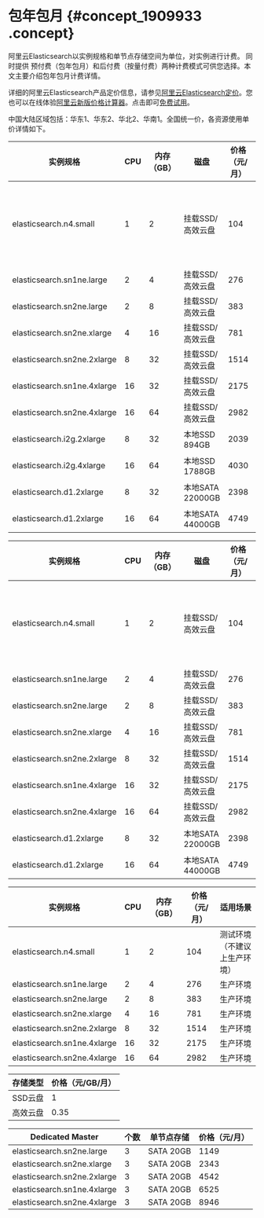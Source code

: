 # 包年包月 {#concept_1909933 .concept}

阿里云Elasticsearch以实例规格和单节点存储空间为单位，对实例进行计费。 同时提供 预付费（包年包月）和后付费（按量付费）两种计费模式可供您选择。本文主要介绍包年包月计费详情。

详细的阿里云Elasticsearch产品定价信息，请参见[阿里云Elasticsearch定价](https://www.aliyun.com/price/product?spm=a2c0j.9528745.1335467..4bf85a36XRcEa5#/elasticsearch/detail)。您也可以在线体验[阿里云新版价格计算器](https://www.aliyun.com/pricing-calculator?spm=5176.8064714.321464.pricing_version_2.45f65fb0meZG4O#/add/acm-28fc1784-c1b5-49ff-9008-a6d4ab39973f/elasticsearchpre/elasticsearchpre)。点击即可[免费试用](https://common-buy.aliyun.com/?spm=5176.8064714.1084515.pricedetail1111.10f23EoG3EoGgx&commodityCode=elasticsearchpre&request=%7B%22region%22:%22cn-hangzhou%22,%22es_version%22:%225.5.3_with_X-Pack%22,%22network_type%22:%22VPC%22,%22vs_area%22:%22cn-hangzhou-b%22,%22vpc_id%22:%22vpc-bp170psqmu5is7iml6bq9%22,%22vswitch_id%22:%22vsw-bp1jyxgwodxsb1h9tfbih%22,%22node_spec%22:%22elasticsearch.n4.small%22,%22disk%22:20,%22node_amount%22:2,%22dedicate_master%22:false,%22ord_time%22:%22%5B%5Cn%20%201,%5Cn%20%20%5C%22Month%5C%22,%5Cn%20%20null%5Cn%5D%22%7D)。

中国大陆区域包括：华东1、华东2、华北2、华南1。全国统一价，各资源使用单价详情如下。

|实例规格|CPU|内存（GB）|磁盘|价格（元/月）|适用场景|
|----|---|------|--|-------|----|
|elasticsearch.n4.small|1|2|挂载SSD/高效云盘|104|测试环境（不建议上生产环境）|
|elasticsearch.sn1ne.large|2|4|挂载SSD/高效云盘|276|生产环境|
|elasticsearch.sn2ne.large|2|8|挂载SSD/高效云盘|383|生产环境|
|elasticsearch.sn2ne.xlarge|4|16|挂载SSD/高效云盘|781|生产环境|
|elasticsearch.sn2ne.2xlarge|8|32|挂载SSD/高效云盘|1514|生产环境|
|elasticsearch.sn1ne.4xlarge|16|32|挂载SSD/高效云盘|2175|生产环境|
|elasticsearch.sn2ne.4xlarge|16|64|挂载SSD/高效云盘|2982|生产环境|
|elasticsearch.i2g.2xlarge|8|32|本地SSD 894GB|2039|生产环境|
|elasticsearch.i2g.4xlarge|16|64|本地SSD 1788GB|4030|生产环境|
|elasticsearch.d1.2xlarge|8|32|本地SATA 22000GB|2398|生产环境|
|elasticsearch.d1.2xlarge|16|64|本地SATA 44000GB|4749|生产环境|

|实例规格|CPU|内存（GB）|磁盘|价格（元/月）|适用场景|
|----|---|------|--|-------|----|
|elasticsearch.n4.small|1|2|挂载SSD/高效云盘|104|测试环境（不建议上生产环境）|
|elasticsearch.sn1ne.large|2|4|挂载SSD/高效云盘|276|生产环境|
|elasticsearch.sn2ne.large|2|8|挂载SSD/高效云盘|383|生产环境|
|elasticsearch.sn2ne.xlarge|4|16|挂载SSD/高效云盘|781|生产环境|
|elasticsearch.sn2ne.2xlarge|8|32|挂载SSD/高效云盘|1514|生产环境|
|elasticsearch.sn1ne.4xlarge|16|32|挂载SSD/高效云盘|2175|生产环境|
|elasticsearch.sn2ne.4xlarge|16|64|挂载SSD/高效云盘|2982|生产环境|
|elasticsearch.d1.2xlarge|8|32|本地SATA 22000GB|2398|生产环境|
|elasticsearch.d1.2xlarge|16|64|本地SATA 44000GB|4749|生产环境|

|实例规格|CPU|内存（GB）|价格（元/月）|适用场景|
|----|---|------|-------|----|
|elasticsearch.n4.small|1|2|104|测试环境（不建议上生产环境）|
|elasticsearch.sn1ne.large|2|4|276|生产环境|
|elasticsearch.sn2ne.large|2|8|383|生产环境|
|elasticsearch.sn2ne.xlarge|4|16|781|生产环境|
|elasticsearch.sn2ne.2xlarge|8|32|1514|生产环境|
|elasticsearch.sn1ne.4xlarge|16|32|2175|生产环境|
|elasticsearch.sn2ne.4xlarge|16|64|2982|生产环境|

|存储类型|价格（元/GB/月）|
|----|----------|
|SSD云盘|1|
|高效云盘|0.35|

|Dedicated Master|个数|单节点存储|价格（元/月）|
|----------------|--|-----|-------|
|elasticsearch.sn2ne.large|3|SATA 20GB|1149|
|elasticsearch.sn2ne.xlarge|3|SATA 20GB|2343|
|elasticsearch.sn2ne.2xlarge|3|SATA 20GB|4542|
|elasticsearch.sn1ne.4xlarge|3|SATA 20GB|6525|
|elasticsearch.sn2ne.4xlarge|3|SATA 20GB|8946|

